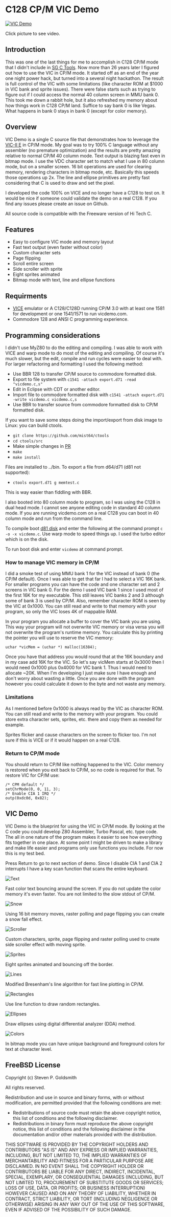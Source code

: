 # C128 CP/M VIC Demo                                               

[![VIC Demo](images/lines.png)](https://youtu.be/htmWCC5GO1U)

Click picture to see video.

## Introduction
This was one of the last things for me to accomplish in C128 CP/M mode that I
didn't include in [SG C Tools](https://github.com/sgjava/garage/tree/master/commodore/cpm/sgctools).
Now more than 26 years later I figured out how to use the VIC in CP/M mode.
It started off as an end of the year one night power hack, but turned into a
several night hackathon. The result is full control of the VIC with some 
limitations (like character ROM at $1000 in VIC bank and sprite issues). There
were false starts such as trying to figure out if I could access the normal 40
column screen in MMU bank 0. This took me down a rabbit hole, but it also
refreshed my memory about how things work in C128 CP/M land. Suffice to say
bank 0 is like Vegas. What happens in bank 0 stays in bank 0 (except for color
memory).

## Overview
VIC Demo is a single C source file that demonstrates how to leverage the
[VIC-II E](https://en.wikipedia.org/wiki/MOS_Technology_VIC-II) in CP/M mode.
My goal was to try 100% C language without any assembler (no premature
optimization) and the results are pretty amazing relative to normal CP/M 40
column mode. Text output is blazing fast even in bitmap mode. I use the VDC
character set to match what I use in 80 column mode, but on a smaller screen.
16 bit operations are used for clearing memory, rendering characters in bitmap
mode, etc. Basically this speeds those operations up 2x. The line and ellipse
primitives are pretty fast considering that C is used to draw and set the pixel.

I developed the code 100% on VICE and no longer have a C128 to test on. It would
be nice if someone could validate the demo on a real C128. If you find any issues
please create an issue on Github.

All source code is compatible with the Freeware version of Hi Tech C.

## Features
* Easy to configure VIC mode and memory layout
* Fast text output (even faster without color)
* Custom character sets
* Page flipping
* Scroll entire screen
* Side scroller with sprite
* Eight sprites animated
* Bitmap mode with text, line and ellipse functions

## Requirments
* [VICE](http://vice-emu.sourceforge.net/) emulator or A C128/C128D running
CP/M 3.0 with at least one 1581 for development or one 1541/1571 to run
vicdemo.com.
* Commodore 128 and ANSI C programming experience.

## Programming considerations
I didn't use MyZ80 to do the editing and compiling. I was able to work with
VICE and warp mode to do most of the editing and compiling. Of course it's much
slower, but the edit, compile and run cycles were easier to deal with. For larger
refactoring and formatting I used the following method:
* Use BBR 128 to transfer CP/M source to commodore formatted disk.
* Export to file system with `c1541 -attach export.d71 -read "vicdemo.c,s"`
* Edit in Eclipse with CDT or another editor.
* Import file to commodore formatted disk with `c1541 -attach export.d71 -write vicdemo.c vicdemo.c,s`
* Use BBR to transfer source from commodore formatted disk to CP/M formatted disk.

If you want to save some steps doing the import/export from disk image to Linux:
you can build ctools.  
* `git clone https://github.com/mist64/ctools`
* `cd ctools/src`
* Make simple changes in [PR](https://github.com/mist64/ctools/pull/1/commits/f9c41bed64ebf818cfba8dad497451c16b034abe)
* `make`
* `make install`

Files are installed to ../bin. To export a file from d64/d71 (d81 not supported):
* `ctools export.d71 g memtest.c`

This is way easier than fiddling with BBR. 

I also booted into 80 column mode to program, so I was using the C128 in dual
head mode. I cannot see anyone editing code in standard 40 column mode. If you
are running vicdemo.com on a real C128 you can boot in 40 column mode and run
from the command line.

To compile boot [d81 disk](https://github.com/sgjava/garage/raw/master/commodore/cpm/vicdemo/vicdemo.zip)
and enter the following at the command prompt  `c -o -x vicdemo.c`. Use warp mode to speed things up.
I used the turbo editor which is on the disk.

To run boot disk and enter `vicdemo` at command prompt.

### How to manage VIC memory in CP/M
I did a smoke test of using MMU bank 1 for the VIC instead of bank 0 (the CP/M
default). Once I was able to get that far I had to select a VIC 16K bank. For
smaller programs you can have the code and one character set and 2 screens in
VIC bank 0. For the demo I used VIC bank 1 since I used most of the first 16K
for my executable. This still leaves VIC banks 2 and 3 although some of bank
3 is used by CP/M. Also, remember character ROM is seen by the VIC at 0x1000.
You can still read and write to that memory with your program, so only
the VIC loses 4K of mappable RAM.

In your program you allocate a buffer to cover the VIC bank you are using. This
way your program will not overwrite VIC memory or visa versa you will not overwrite
the program's runtime memory. You calculate this by printing the pointer you will
use to reserve the VIC memory:

`uchar *vicMem = (uchar *) malloc(16384);` 

Once you have that address you would round that at the 16K boundary and in my case
add 16K for the VIC. So let's say vicMem starts at 0x3000 then I would need 0x1000
plus 0x4000 for VIC bank 1. Thus I would need to allocate ~20K. When I'm developing
I just make sure I have enough and don't worry about wasting a little. Once you are
done with the program however you could calculate it down to the byte and not waste
any memory.

### Limitations
As I mentioned before 0x1000 is always read by the VIC as character ROM. You can
still read and write to the memory with your program. You could store extra
character sets, sprites, etc. there and copy them as needed for example.

Sprites flicker and cause characters on the screen to flicker too. I'm not sure
if this is VICE or if it would happen on a real C128. 

### Return to CP/M mode
You should return to CP/M like nothing happened to the VIC. Color memory is restored
when you exit back to CP/M, so no code is required for that. To restore VIC for CP/M
use:

```
/* CPM default */
setChrMode(0, 0, 11, 3);
/* Enable CIA 1 IRQ */
outp(0xdc0d, 0x82);
```
## VIC Demo
VIC Demo is the blueprint for using the VIC in CP/M mode. By looking at the C
code you could develop Z80 Assembler, Turbo Pascal, etc. type code. The all in
one nature of the program makes it easier to see how everything fits together
in one place. At some point I might be driven to make a library and make life
easier and programs only use functions you include. For now this is my test
bed.

Press Return to go to next section of demo. Since I disable CIA 1 and CIA 2
interrupts I have a key scan function that scans the entire keyboard. 

![Text](images/text.png)

Fast color text bouncing around the screen. If you do not update the
color memory it's even faster. You are not limited to the slow stdout of CP/M.

![Snow](images/snow.png)

Using 16 bit memory moves, raster polling and page flipping you can create a snow
fall effect.

![Scroller](images/scroller.png)

Custom characters, sprite, page flipping and raster polling used to create side
scroller effect with moving sprite.

![Sprites](images/sprites.png)

Eight sprites animated and bouncing off the border.

![Lines](images/lines.png)

Modified Bresenham's line algorithm for fast line plotting in CP/M.

![Rectangles](images/rectangles.png)

Use line function to draw random rectangles.

![Ellipses](images/ellipses.png)

Draw ellipses using digital differential analyzer (DDA) method.

![Colors](images/colors.png)

In bitmap mode you can have unique background and foreground colors for text at
character level.

## FreeBSD License
Copyright (c) Steven P. Goldsmith

All rights reserved.

Redistribution and use in source and binary forms, with or without modification, are permitted provided that the following conditions are met:
* Redistributions of source code must retain the above copyright notice, this list of conditions and the following disclaimer.
* Redistributions in binary form must reproduce the above copyright notice, this list of conditions and the following disclaimer in the documentation and/or other materials provided with the distribution.

THIS SOFTWARE IS PROVIDED BY THE COPYRIGHT HOLDERS AND CONTRIBUTORS "AS IS" AND ANY EXPRESS OR IMPLIED WARRANTIES, INCLUDING, BUT NOT LIMITED TO, THE IMPLIED WARRANTIES OF MERCHANTABILITY AND FITNESS FOR A PARTICULAR PURPOSE ARE DISCLAIMED. IN NO EVENT SHALL THE COPYRIGHT HOLDER OR CONTRIBUTORS BE LIABLE FOR ANY DIRECT, INDIRECT, INCIDENTAL, SPECIAL, EXEMPLARY, OR CONSEQUENTIAL DAMAGES (INCLUDING, BUT NOT LIMITED TO, PROCUREMENT OF SUBSTITUTE GOODS OR SERVICES; LOSS OF USE, DATA, OR PROFITS; OR BUSINESS INTERRUPTION) HOWEVER CAUSED AND ON ANY THEORY OF LIABILITY, WHETHER IN CONTRACT, STRICT LIABILITY, OR TORT (INCLUDING NEGLIGENCE OR OTHERWISE) ARISING IN ANY WAY OUT OF THE USE OF THIS SOFTWARE, EVEN IF ADVISED OF THE POSSIBILITY OF SUCH DAMAGE.

